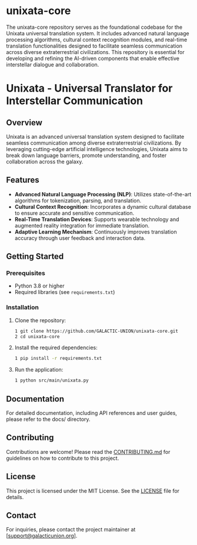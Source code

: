 # unixata-core
The unixata-core repository serves as the foundational codebase for the Unixata universal translation system. It includes advanced natural language processing algorithms, cultural context recognition modules, and real-time translation functionalities designed to facilitate seamless communication across diverse extraterrestrial civilizations. This repository is essential for developing and refining the AI-driven components that enable effective interstellar dialogue and collaboration.

# Unixata - Universal Translator for Interstellar Communication

## Overview

Unixata is an advanced universal translation system designed to facilitate seamless communication among diverse extraterrestrial civilizations. By leveraging cutting-edge artificial intelligence technologies, Unixata aims to break down language barriers, promote understanding, and foster collaboration across the galaxy.

## Features

- **Advanced Natural Language Processing (NLP)**: Utilizes state-of-the-art algorithms for tokenization, parsing, and translation.
- **Cultural Context Recognition**: Incorporates a dynamic cultural database to ensure accurate and sensitive communication.
- **Real-Time Translation Devices**: Supports wearable technology and augmented reality integration for immediate translation.
- **Adaptive Learning Mechanism**: Continuously improves translation accuracy through user feedback and interaction data.

## Getting Started

### Prerequisites

- Python 3.8 or higher
- Required libraries (see `requirements.txt`)

### Installation

1. Clone the repository:

   ```bash
   1 git clone https://github.com/GALACTIC-UNION/unixata-core.git
   2 cd unixata-core
   ```

3. Install the required dependencies:

   ```bash
   1 pip install -r requirements.txt
   ```
   
4. Run the application:

   ```bash
   1 python src/main/unixata.py
   ```
   
## Documentation
For detailed documentation, including API references and user guides, please refer to the docs/ directory.

## Contributing
Contributions are welcome! Please read the [CONTRIBUTING.md](CONTRIBUTING.md) for guidelines on how to contribute to this project.

## License
This project is licensed under the MIT License. See the [LICENSE](LICENSE) file for details.

## Contact
For inquiries, please contact the project maintainer at [support@galacticunion.org].



